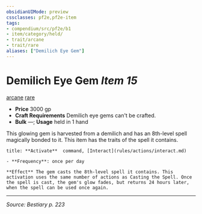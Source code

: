 ```yaml
---
obsidianUIMode: preview
cssclasses: pf2e,pf2e-item
tags:
- compendium/src/pf2e/b1
- item/category/held/
- trait/arcane
- trait/rare
aliases: ["Demilich Eye Gem"]
---
```

# Demilich Eye Gem *Item 15*  
[arcane](rules/traits/arcane.md "Arcane Tradition Trait")  [rare](rules/traits/rare.md "Rare Rarity Trait")  

- **Price** 3000 gp
- **Craft Requirements** Demilich eye gems can't be crafted.
- **Bulk** —; **Usage** held in 1 hand

This glowing gem is harvested from a demilich and has an 8th-level spell magically bonded to it. This item has the traits of the spell it contains.

```ad-embed-ability
title: **Activate**  command, [Interact](rules/actions/interact.md)

- **Frequency**: once per day

**Effect** The gem casts the 8th-level spell it contains. This activation uses the same number of actions as Casting the Spell. Once the spell is cast, the gem's glow fades, but returns 24 hours later, when the spell can be used once again.
```


---
*Source: Bestiary p. 223*